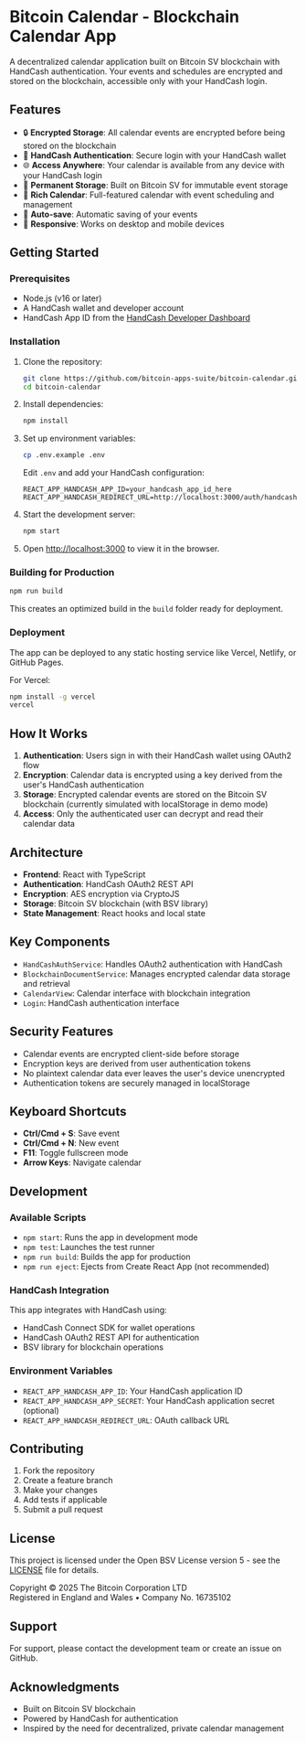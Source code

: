 # Bitcoin Calendar - Blockchain Calendar App

A decentralized calendar application built on Bitcoin SV blockchain with HandCash authentication. Your events and schedules are encrypted and stored on the blockchain, accessible only with your HandCash login.

## Features

- 🔒 **Encrypted Storage**: All calendar events are encrypted before being stored on the blockchain
- 🔑 **HandCash Authentication**: Secure login with your HandCash wallet
- 🌐 **Access Anywhere**: Your calendar is available from any device with your HandCash login
- 💎 **Permanent Storage**: Built on Bitcoin SV for immutable event storage
- 📅 **Rich Calendar**: Full-featured calendar with event scheduling and management
- 💾 **Auto-save**: Automatic saving of your events
- 📱 **Responsive**: Works on desktop and mobile devices

## Getting Started

### Prerequisites

- Node.js (v16 or later)
- A HandCash wallet and developer account
- HandCash App ID from the [HandCash Developer Dashboard](https://app.handcash.io/developers)

### Installation

1. Clone the repository:
   ```bash
   git clone https://github.com/bitcoin-apps-suite/bitcoin-calendar.git
   cd bitcoin-calendar
   ```

2. Install dependencies:
   ```bash
   npm install
   ```

3. Set up environment variables:
   ```bash
   cp .env.example .env
   ```
   
   Edit `.env` and add your HandCash configuration:
   ```
   REACT_APP_HANDCASH_APP_ID=your_handcash_app_id_here
   REACT_APP_HANDCASH_REDIRECT_URL=http://localhost:3000/auth/handcash/callback
   ```

4. Start the development server:
   ```bash
   npm start
   ```

5. Open [http://localhost:3000](http://localhost:3000) to view it in the browser.

### Building for Production

```bash
npm run build
```

This creates an optimized build in the `build` folder ready for deployment.

### Deployment

The app can be deployed to any static hosting service like Vercel, Netlify, or GitHub Pages.

For Vercel:
```bash
npm install -g vercel
vercel
```

## How It Works

1. **Authentication**: Users sign in with their HandCash wallet using OAuth2 flow
2. **Encryption**: Calendar data is encrypted using a key derived from the user's HandCash authentication
3. **Storage**: Encrypted calendar events are stored on the Bitcoin SV blockchain (currently simulated with localStorage in demo mode)
4. **Access**: Only the authenticated user can decrypt and read their calendar data

## Architecture

- **Frontend**: React with TypeScript
- **Authentication**: HandCash OAuth2 REST API
- **Encryption**: AES encryption via CryptoJS
- **Storage**: Bitcoin SV blockchain (with BSV library)
- **State Management**: React hooks and local state

## Key Components

- `HandCashAuthService`: Handles OAuth2 authentication with HandCash
- `BlockchainDocumentService`: Manages encrypted calendar data storage and retrieval
- `CalendarView`: Calendar interface with blockchain integration
- `Login`: HandCash authentication interface

## Security Features

- Calendar events are encrypted client-side before storage
- Encryption keys are derived from user authentication tokens
- No plaintext calendar data ever leaves the user's device unencrypted
- Authentication tokens are securely managed in localStorage

## Keyboard Shortcuts

- **Ctrl/Cmd + S**: Save event
- **Ctrl/Cmd + N**: New event
- **F11**: Toggle fullscreen mode
- **Arrow Keys**: Navigate calendar

## Development

### Available Scripts

- `npm start`: Runs the app in development mode
- `npm test`: Launches the test runner
- `npm run build`: Builds the app for production
- `npm run eject`: Ejects from Create React App (not recommended)

### HandCash Integration

This app integrates with HandCash using:
- HandCash Connect SDK for wallet operations
- HandCash OAuth2 REST API for authentication
- BSV library for blockchain operations

### Environment Variables

- `REACT_APP_HANDCASH_APP_ID`: Your HandCash application ID
- `REACT_APP_HANDCASH_APP_SECRET`: Your HandCash application secret (optional)
- `REACT_APP_HANDCASH_REDIRECT_URL`: OAuth callback URL

## Contributing

1. Fork the repository
2. Create a feature branch
3. Make your changes
4. Add tests if applicable
5. Submit a pull request

## License

This project is licensed under the Open BSV License version 5 - see the [LICENSE](LICENSE) file for details.

Copyright © 2025 The Bitcoin Corporation LTD  
Registered in England and Wales • Company No. 16735102

## Support

For support, please contact the development team or create an issue on GitHub.

## Acknowledgments

- Built on Bitcoin SV blockchain
- Powered by HandCash for authentication
- Inspired by the need for decentralized, private calendar management 